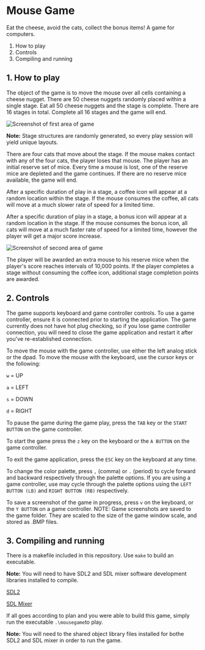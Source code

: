 # Mouse Game
Eat the cheese, avoid the cats, collect the bonus items! A game for computers.


1. How to play
2. Controls
3. Compiling and running


## 1. How to play
The object of the game is to move the mouse over all cells containing a cheese nugget. There are 50 cheese nuggets randomly placed within a single stage. Eat all 50 cheese nuggets and the stage is complete. There are 16 stages in total. Complete all 16 stages and the game will end. 

![Screenshot of first area of game](https://github.com/brianputhuff/mousegame/blob/0c21b8af1c50bc8f0ce7827ebaf9efa5ad4b8b36/mousegame_20211221-153640.png)

**Note:** Stage structures are randomly generated, so every play session will yield unique layouts.

There are four cats that move about the stage. If the mouse makes contact with any of the four cats, the player loses that mouse. The player has an initial reserve set of mice. Every time a mouse is lost, one of the reserve mice are depleted and the game continues. If there are no reserve mice available, the game will end.

After a specific duration of play in a stage, a coffee icon will appear at a random location within the stage. If the mouse consumes the coffee, all cats will move at a much slower rate of speed for a limited time.

After a specific duration of play in a stage, a bonus icon will appear at a random location in the stage. If the mouse consumes the bonus icon, all cats will move at a much faster rate of speed for a limited time, however the player will get a major score increase.

![Screenshot of second area of game](https://github.com/brianputhuff/mousegame/blob/0c21b8af1c50bc8f0ce7827ebaf9efa5ad4b8b36/mousegame_20211221-154021.png)

The player will be awarded an extra mouse to his reserve mice when the player's score reaches intervals of 10,000 points. If the player completes a stage without consuming the coffee icon, additional stage completion points are awarded.


## 2. Controls
The game supports keyboard and game controller controls. To use a game controller, ensure it is connected prior to starting the application. The game currently does not have hot plug checking, so if you lose game controller connection, you will need to close the game application and restart it after you've re-established connection.

To move the mouse with the game controller, use either the left analog stick or the dpad.
To move the mouse with the keyboard, use the cursor keys or the following:

 `w` = UP
 
 `a` = LEFT
 
 `s` = DOWN
 
 `d` = RIGHT

To pause the game during the game play, press the `TAB` key or the `START BUTTON` on the game controller.

To start the game press the `z` key on the keyboard or the `A BUTTON` on the game controller.

To exit the game application, press the `ESC` key on the keyboard at any time.

To change the color palette, press `,` (comma) or `.` (period) to cycle forward and backward respectively through the palette options. If you are using a game controller, use may cycle through the palette options using the `LEFT BUTTON (LB)` and `RIGHT BUTTON (RB)` respectively.

To save a screenshot of the game in progress, press `v` on the keyboard, or the `Y BUTTON` on a game controller.
NOTE: Game screenshots are saved to the game folder. They are scaled to the size of the game window scale, and stored as .BMP files.


## 3. Compiling and running
There is a makefile included in this repository. Use `make` to build an executable.

**Note:** You will need to have SDL2 and SDL mixer software development libraries installed to compile.

[SDL2](https://www.libsdl.org/)

[SDL Mixer](ttps://github.com/libsdl-org/SDL_mixer) 

If all goes according to plan and you were able to build this game, simply run the executable `.\mousegame`to play.

**Note:** You will need to the shared object library files installed for bothe SDL2 and SDL mixer in order to run the game.

